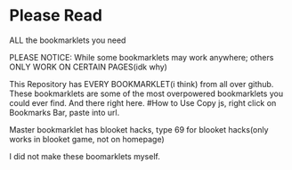 # Please Read
ALL the bookmarklets you need

PLEASE NOTICE:
While some bookmarklets may work anywhere; others ONLY WORK ON CERTAIN PAGES(idk why)


This Repository has EVERY BOOKMARKLET(i think) from all over github.
These bookmarklets are some of the most overpowered bookmarklets you could ever find.
And there right here.
#How to Use
Copy js, right click on Bookmarks Bar, paste into url.


Master bookmarklet has blooket hacks, type 69 for blooket hacks(only works in blooket game, not on homepage)



I did not make these boomarklets myself.

